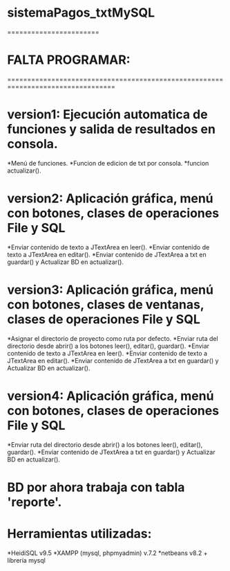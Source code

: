 # sistemaPagos_txtMySQL
=======================

# FALTA PROGRAMAR:
=================================================================================
# version1: Ejecución automatica de funciones y salida de resultados en consola.
*Menú de funciones.
*Funcion de edicion de txt por consola.
*funcion actualizar().

# version2: Aplicación gráfica, menú con botones, clases de operaciones File y SQL
*Enviar contenido de texto a JTextArea en leer().
*Enviar contenido de texto a JTextArea en editar().
*Enviar contenido de JTextArea a txt en guardar() y Actualizar BD en actualizar().

# version3: Aplicación gráfica, menú con botones, clases de ventanas, clases de operaciones File y SQL
*Asignar el directorio de proyecto como ruta por defecto.
*Enviar ruta del directorio desde abrir() a los botones leer(), editar(), guardar().
*Enviar contenido de texto a JTextArea en leer().
*Enviar contenido de texto a JTextArea en editar().
*Enviar contenido de JTextArea a txt en guardar() y Actualizar BD en actualizar().

# version4: Aplicación gráfica, menú con botones, clases de operaciones File y SQL
*Enviar ruta del directorio desde abrir() a los botones leer(), editar(), guardar().
*Enviar contenido de JTextArea a txt en guardar() y Actualizar BD en actualizar().

# BD por ahora trabaja con tabla 'reporte'.

# Herramientas utilizadas:
*HeidiSQL v9.5
*XAMPP (mysql, phpmyadmin) v.7.2
*netbeans v8.2 + librería mysql
